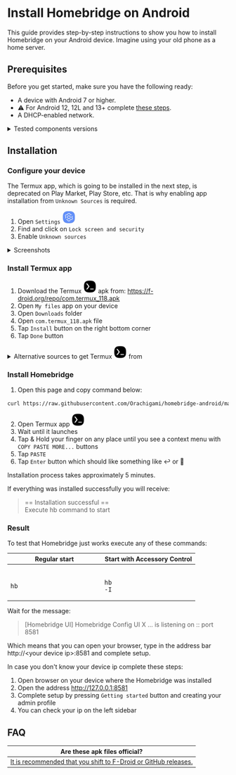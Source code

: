 # Install Homebridge on Android

This guide provides step-by-step instructions to show you how to install Homebridge on
your Android device. Imagine using your old phone as a home server.

## Prerequisites

Before you get started, make sure you have the following ready:

* A device with Android 7 or higher.
* :warning: For Android 12, 12L and 13+ complete [these steps](https://github.com/termux/termux-app/issues/2366#issuecomment-1237468220).
* A DHCP-enabled network.

<details>
<summary>Tested components versions</summary>

* Samsung Galaxy J7 (j7y17lte) with Android 7.0
* termux 0.118.0
* openssl 1.1.1u
* Python 3.11.4
* node v18.16.0
* npm 9.5.1
* homebridge@1.6.1
* homebridge-config-ui-x@4.50.4

</details>

## Installation

### Configure your device

The Termux app, which is going to be installed in the next step, is deprecated on Play Market, Play Store, etc. That is why enabling app installation from `Unknown Sources` is required.

1. Open `Settings` <picture><img src="/assets/settings-icon.png" alt="Settings icon" width="30px"></picture>
2. Find and click on `Lock screen and security`
3. Enable `Unknown sources`

<details>
  <summary>Screenshots</summary>

| Settings | Lock screen and security |
| --- | --- |
| <picture>![Settings](/assets/settings-screnshot.png)</picture> | <picture>![Security](/assets/security-screnshot.png)</picture> |

</details>

### Install Termux app

1. Download the Termux <picture><img src="/assets/termux-icon.png" alt="Termux icon" width="30px"></picture> apk from: https://f-droid.org/repo/com.termux_118.apk
2. Open `My files` app on your device
3. Open `Downloads` folder
4. Open `com.termux_118.apk` file
5. Tap `Install` button on the right bottom corner
6. Tap `Done` button

<details>
  <summary>Alternative sources to get Termux <picture><img src="/assets/termux-icon.png" alt="Termux icon" width="30px"></picture> from</summary>

* https://f-droid.org/en/packages/com.termux/
* https://github.com/AndronixApp/termux-releases
* Deprecated: ~~Play Market~~

</details>

### Install Homebridge

1. Open this page and copy command below:
```bash
curl https://raw.githubusercontent.com/Orachigami/homebridge-android/main/setup.sh | bash
```
2. Open Termux app <picture><img src="/assets/termux-icon.png" alt="Termux icon" width="30px"></picture>
3. Wait until it launches
4. Tap & Hold your finger on any place until you see a context menu with `COPY PASTE MORE...` buttons
5. Tap `PASTE`
6. Tap `Enter` button which should like something like :leftwards_arrow_with_hook: or 🔎

Installation process takes approximately 5 minutes.

If everything was installed successfully you will receive:

> == Installation successful ==<br>Execute hb command to start

### Result

To test that Homebridge just works execute any of these commands:

| Regular start | Start with Accessory Control |
| --- | --- |
| <picture><img src="data://" width="200px" height="1px"></picture><br><pre lang="bash">hb</pre> | <picture><img src="data://" width="200px" height="1px"></picture><br><pre lang="bash">hb -I</pre> |

Wait for the message:

> [Homebridge UI] Homebridge Config UI X ... is listening on :: port 8581

Which means that you can open your browser, type in the address bar http\://\<your device ip>:8581 and complete setup.

In case you don't know your device ip complete these steps:

1. Open browser on your device where the Homebridge was installed
2. Open the address http://127.0.0.1:8581
3. Complete setup by pressing `Getting started` button and creating your admin profile
4. You can check your ip on the left sidebar

## FAQ

| Are these apk files official? |
| --- |
| [It is recommended that you shift to F-Droid or GitHub releases.](https://github.com/termux/termux-app/blob/master/README.md#Installation:~:text=It%20is%20recommended%20that%20you%20shift%20to%20F%2DDroid%20or%20GitHub%20releases.) |
